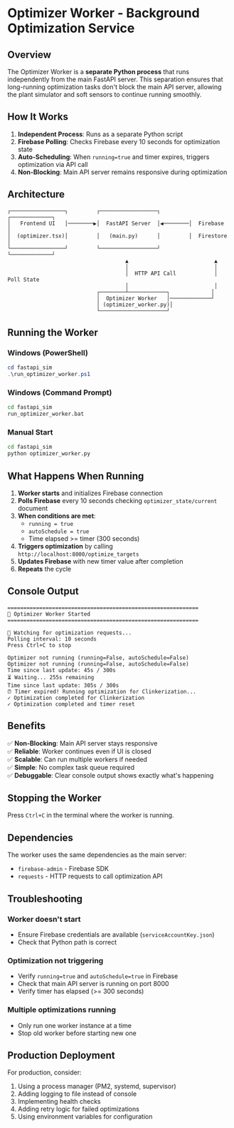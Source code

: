# Optimizer Worker - Background Optimization Service

## Overview

The Optimizer Worker is a **separate Python process** that runs independently from the main FastAPI server. This separation ensures that long-running optimization tasks don't block the main API server, allowing the plant simulator and soft sensors to continue running smoothly.

## How It Works

1. **Independent Process**: Runs as a separate Python script
2. **Firebase Polling**: Checks Firebase every 10 seconds for optimization state
3. **Auto-Scheduling**: When `running=true` and timer expires, triggers optimization via API call
4. **Non-Blocking**: Main API server remains responsive during optimization

## Architecture

```
┌─────────────────┐         ┌──────────────────┐         ┌─────────────┐
│   Frontend UI   │────────▶│  FastAPI Server  │◀────────│  Firebase   │
│  (optimizer.tsx)│         │   (main.py)      │         │  Firestore  │
└─────────────────┘         └──────────────────┘         └─────────────┘
                                     ▲                           ▲
                                     │                           │
                                     │  HTTP API Call            │  Poll State
                                     │                           │
                            ┌────────┴────────────┐             │
                            │  Optimizer Worker   │─────────────┘
                            │ (optimizer_worker.py)│
                            └─────────────────────┘
```

## Running the Worker

### Windows (PowerShell)
```powershell
cd fastapi_sim
.\run_optimizer_worker.ps1
```

### Windows (Command Prompt)
```cmd
cd fastapi_sim
run_optimizer_worker.bat
```

### Manual Start
```bash
cd fastapi_sim
python optimizer_worker.py
```

## What Happens When Running

1. **Worker starts** and initializes Firebase connection
2. **Polls Firebase** every 10 seconds checking `optimizer_state/current` document
3. **When conditions are met**:
   - `running = true`
   - `autoSchedule = true`
   - Time elapsed >= timer (300 seconds)
4. **Triggers optimization** by calling `http://localhost:8000/optimize_targets`
5. **Updates Firebase** with new timer value after completion
6. **Repeats** the cycle

## Console Output

```
============================================================
🚀 Optimizer Worker Started
============================================================

👀 Watching for optimization requests...
Polling interval: 10 seconds
Press Ctrl+C to stop

Optimizer not running (running=False, autoSchedule=False)
Optimizer not running (running=False, autoSchedule=False)
Time since last update: 45s / 300s
⏳ Waiting... 255s remaining
Time since last update: 305s / 300s
⏰ Timer expired! Running optimization for Clinkerization...
✓ Optimization completed for Clinkerization
✓ Optimization completed and timer reset
```

## Benefits

✅ **Non-Blocking**: Main API server stays responsive  
✅ **Reliable**: Worker continues even if UI is closed  
✅ **Scalable**: Can run multiple workers if needed  
✅ **Simple**: No complex task queue required  
✅ **Debuggable**: Clear console output shows exactly what's happening  

## Stopping the Worker

Press `Ctrl+C` in the terminal where the worker is running.

## Dependencies

The worker uses the same dependencies as the main server:
- `firebase-admin` - Firebase SDK
- `requests` - HTTP requests to call optimization API

## Troubleshooting

### Worker doesn't start
- Ensure Firebase credentials are available (`serviceAccountKey.json`)
- Check that Python path is correct

### Optimization not triggering
- Verify `running=true` and `autoSchedule=true` in Firebase
- Check that main API server is running on port 8000
- Verify timer has elapsed (>= 300 seconds)

### Multiple optimizations running
- Only run one worker instance at a time
- Stop old worker before starting new one

## Production Deployment

For production, consider:
1. Using a process manager (PM2, systemd, supervisor)
2. Adding logging to file instead of console
3. Implementing health checks
4. Adding retry logic for failed optimizations
5. Using environment variables for configuration
